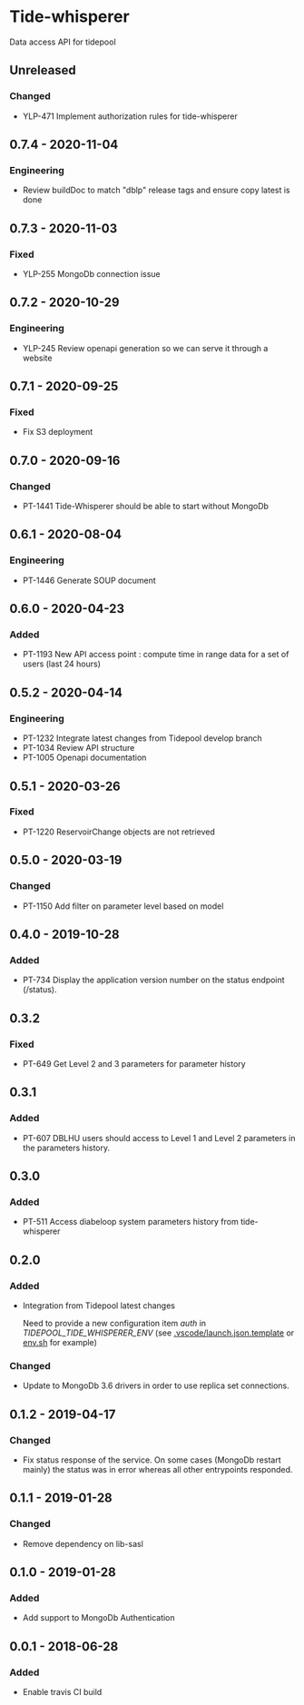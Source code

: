 # Tide-whisperer

Data access API for tidepool

## Unreleased
### Changed
- YLP-471 Implement authorization rules for tide-whisperer

## 0.7.4 - 2020-11-04
### Engineering
- Review buildDoc to match "dblp" release tags and ensure copy latest is done

## 0.7.3 - 2020-11-03
### Fixed
- YLP-255 MongoDb connection issue

## 0.7.2 - 2020-10-29
### Engineering
- YLP-245 Review openapi generation so we can serve it through a website

## 0.7.1 - 2020-09-25
### Fixed
- Fix S3 deployment

## 0.7.0 - 2020-09-16
### Changed
- PT-1441 Tide-Whisperer should be able to start without MongoDb

## 0.6.1 - 2020-08-04
### Engineering
- PT-1446 Generate SOUP document

## 0.6.0 - 2020-04-23
### Added 
- PT-1193 New API access point : compute time in range data for a set of users (last 24 hours)

## 0.5.2 - 2020-04-14
### Engineering
- PT-1232 Integrate latest changes from Tidepool develop branch
- PT-1034 Review API structure
- PT-1005 Openapi documentation

## 0.5.1 - 2020-03-26
### Fixed
- PT-1220 ReservoirChange objects are not retrieved

## 0.5.0 - 2020-03-19
### Changed
- PT-1150 Add filter on parameter level based on model

## 0.4.0 - 2019-10-28 
### Added 
- PT-734 Display the application version number on the status endpoint (/status).

## 0.3.2 
### Fixed 
- PT-649 Get Level 2 and 3 parameters for parameter history

## 0.3.1
### Added
- PT-607 DBLHU users should access to Level 1 and Level 2 parameters in the parameters history.

## 0.3.0
### Added
- PT-511 Access diabeloop system parameters history from tide-whisperer

## 0.2.0 
### Added
- Integration from Tidepool latest changes

  Need to provide a new configuration item _auth_ in _TIDEPOOL_TIDE_WHISPERER_ENV_  (see [.vscode/launch.json.template](.vscode/launch.json.template) or [env.sh](env.sh) for example)

### Changed
- Update to MongoDb 3.6 drivers in order to use replica set connections. 

## 0.1.2 - 2019-04-17

### Changed
- Fix status response of the service. On some cases (MongoDb restart mainly) the status was in error whereas all other entrypoints responded.

## 0.1.1 - 2019-01-28

### Changed
- Remove dependency on lib-sasl

## 0.1.0 - 2019-01-28

### Added
- Add support to MongoDb Authentication

## 0.0.1 - 2018-06-28

### Added
- Enable travis CI build 
